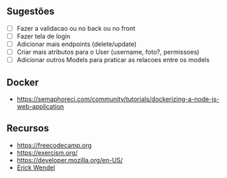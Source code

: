 ## Sugestões

- [ ] Fazer a validacao ou no back ou no front
- [ ] Fazer tela de login
- [ ] Adicionar mais endpoints (delete/update)
- [ ] Criar mais atributos para o User (username, foto?, permissoes)
- [ ] Adicionar outros Models para praticar as relacoes entre os models

## Docker

- https://semaphoreci.com/community/tutorials/dockerizing-a-node-js-web-application

## Recursos

- https://freecodecamp.org
- https://exercism.org/
- https://developer.mozilla.org/en-US/
- [Erick Wendel](https://www.youtube.com/channel/UCh84012dEUE076wM2CVFN9A)
